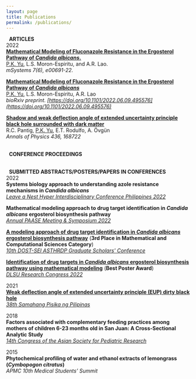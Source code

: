 ```yaml
---
layout: page
title: Publications
permalink: /publications/
---
```

<i class="fa-regular fa-newspaper"></i> &nbsp; **ARTICLES** <br>
2022 <br>
[**Mathematical Modeling of Fluconazole Resistance in the Ergosterol Pathway of *Candida albicans*.**](https://journals.asm.org/doi/10.1128/msystems.00691-22) <br>
<u>P.K. Yu</u>, L.S. Moron-Espiritu, and A.R. Lao. <br>
*mSystems 7(6), e00691-22.*

[**Mathematical Modeling of Fluconazole Resistance in the Ergosterol Pathway of *Candida albicans***](https://www.biorxiv.org/content/10.1101/2022.06.09.495576v1) <br>
<u>P.K. Yu</u>, L.S. Moron-Espiritu, A.R. Lao <br>
*bioRxiv preprint. [https://doi.org/10.1101/2022.06.09.495576](https://doi.org/10.1101/2022.06.09.495576)*

[**Shadow and weak deflection angle of extended uncertainty principle black hole surrounded with dark matter**](https://www.sciencedirect.com/science/article/abs/pii/S0003491621003225) <br>
R.C. Pantig, <u>P.K. Yu</u>, E.T. Rodulfo, A. Övgün <br>
*Annals of Physics 436, 168722*

<br> <i class="fa-solid fa-comments"></i> &nbsp; **CONFERENCE PROCEEDINGS** <br>

<br> <i class="fa-solid fa-desktop"></i> &nbsp; **SUBMITTED ABSTRACTS/POSTERS/PAPERS IN CONFERENCES** <br>
2022 <br>
**Systems biology approach to understanding azole resistance mechanisms in *Candida albicans*** <br>
*[Leave a Nest Hyper Interdisciplinary Conference Philippines 2022](https://www.facebook.com/events/1331889717581736)*

**Mathematical modeling approach to drug target identification in *Candida albicans* ergosterol biosynthesis pathway** <br>
*[Annual PAASE Meeting & Symposium 2022](https://apams2022.paase.org/)*

[**A modeling approach of drug target identification in *Candida albicans* ergosterol biosynthesis pathway**](https://dlsu-scomb.github.io/events/#dost1) (**3rd Place in Mathematical and Computational Sciences Category**) <br>
*[10th DOST-SEI ASTHRDP Graduate Scholars' Conference](https://www.facebook.com/updcollegeofscience/videos/1259858458124312)*

[**Identification of drug targets in *Candida albicans* ergosterol biosynthesis pathway using mathematical modeling**](https://www.youtube.com/watch?v=tDnc9jFLe70) (**Best Poster Award**) <br>
*[DLSU Research Congress 2022](https://www.facebook.com/DLSUResCon/videos/1044777786155541)*

2021 <br>
[**Weak deflection angle of extended uncertainty principle (EUP) dirty black hole**](https://youtu.be/7GV5gZ28D5A?t=10) <br>
*[38th Samahang Pisika ng Pilipinas](https://spp-online.org/spp2020/)*

2018 <br>
**Factors associated with complementary feeding practices among mothers of children 6-23 months old in San Juan: A Cross-Sectional Analytic Study** <br>
*[14th Congress of the Asian Society for Pediatric Research](http://www.aspr.jp/events/past_congress/index.html)*

2015 <br>
**Phytochemical profiling of water and ethanol extracts of lemongrass (*Cymbopogon citratus*)** <br>
*APMC 10th Medical Students’ Summit*
